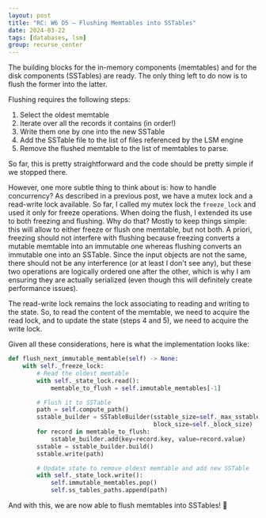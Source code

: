 ```yaml
---
layout: post
title: "RC: W6 D5 — Flushing Memtables into SSTables"
date: 2024-03-22
tags: [databases, lsm]
group: recurse_center
---
```


The building blocks for the in-memory components (memtables) and for the disk components (SSTables) are ready.
The only thing left to do now is to flush the former into the latter.

Flushing requires the following steps:

1. Select the oldest memtable
2. Iterate over all the records it contains (in order!)
3. Write them one by one into the new SSTable
4. Add the SSTable file to the list of files referenced by the LSM engine
5. Remove the flushed memtable to the list of memtables to parse.

So far, this is pretty straightforward and the code should be pretty simple if we stopped there.

However, one more subtle thing to think about is: how to handle concurrency?
As described in a previous post, we have a mutex lock and a read-write lock available.
So far, I called my mutex lock the `freeze_lock` and used it only for freeze operations.
When doing the flush, I extended its use to both freezing and flushing.
Why do that? Mostly to keep things simple: this will allow to either freeze or flush one memtable, but not both.
A priori, freezing should not interfere with flushing because freezing converts a mutable memtable into an immutable one
whereas flushing converts an immutable one into an SSTable. Since the input objects are not the same, there should not
be any interference (or at least I don't see any), but these two operations are logically ordered one after the other,
which is why I am ensuring they are actually serialized (even though this will definitely create performance issues).

The read-write lock remains the lock associating to reading and writing to the state.
So, to read the content of the memtable, we need to acquire the read lock, and to update the state (steps 4 and 5), we
need to acquire the write lock.

Given all these considerations, here is what the implementation looks like:

```python
def flush_next_immutable_memtable(self) -> None:
    with self._freeze_lock:
        # Read the oldest memtable
        with self._state_lock.read():
            memtable_to_flush = self.immutable_memtables[-1]

        # Flush it to SSTable
        path = self.compute_path()
        sstable_builder = SSTableBuilder(sstable_size=self._max_sstable_size, 
                                         block_size=self._block_size)
        for record in memtable_to_flush:
            sstable_builder.add(key=record.key, value=record.value)
        sstable = sstable_builder.build()
        sstable.write(path)

        # Update state to remove oldest memtable and add new SSTable
        with self._state_lock.write():
            self.immutable_memtables.pop()
            self.ss_tables_paths.append(path)
```

And with this, we are now able to flush memtables into SSTables! 🎉
